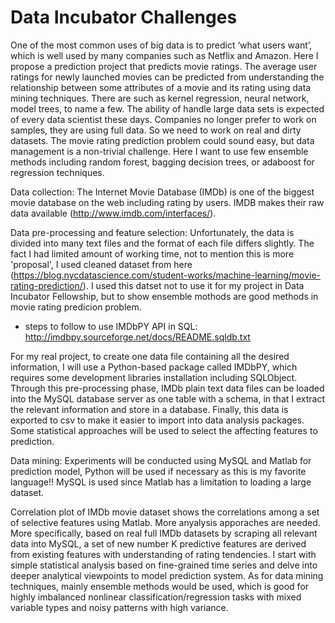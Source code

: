 # Data Incubator Challenges

One of the most common uses of big data is to predict ‘what users want’, which is well used by many companies such as Netflix and Amazon. Here I propose a prediction project that predicts movie ratings. The average user ratings for newly launched movies can be predicted from understanding the relationship between some attributes of a movie and its rating using data mining techniques. There are such as kernel regression, neural network, model trees, to name a few. The ability of handle large data sets is expected of every data scientist these days. Companies no longer prefer to work on samples, they are using full data. So we need to work on real and dirty datasets. The movie rating prediction problem could sound easy, but data management is a non-trivial challenge. Here I want to use few ensemble methods including random forest, bagging decision trees, or adaboost for regression techniques.

Data collection:
The Internet Movie Database (IMDb) is one of the biggest movie database on the web including rating by users. 
IMDB makes their raw data available (http://www.imdb.com/interfaces/).

Data pre-processing and feature selection:
Unfortunately, the data is divided into many text files and the format of each file differs slightly. The fact I had limited amount of working time, not to mention this is more 'proposal', I used cleaned dataset from here (https://blog.nycdatascience.com/student-works/machine-learning/movie-rating-prediction/). I used this datset not to use it for my project in Data Incubator Fellowship, but to show ensemble mothods are good methods in movie rating predicion problem. 
 - steps to follow to use IMDbPY API in SQL: http://imdbpy.sourceforge.net/docs/README.sqldb.txt

For my real project, to create one data file containing all the desired information, I will use a Python-based package called IMDbPY, which requires some development libraries installation including SQLObject. Through this pre-processing phase, IMDb plain text data files can be loaded into the MySQL database server as one table with a schema, in that I extract the relevant information and store in a database. Finally, this data is exported to csv to make it easier to import into data analysis packages. Some statistical approaches will be used to select the affecting features to prediction.

Data mining:
Experiments will be conducted using MySQL and Matlab for prediction model, Python will be used if necessary as this is my favorite language!! MySQL is used since Matlab has a limitation to loading a large dataset.

Correlation plot of IMDb movie dataset shows the correlations among a set of selective features using Matlab.
More anyalysis apporaches are needed. More specifically, based on real full IMDb datasets by scraping all relevant data into MySQL, a set of new number K predictive features are derived from existing features with understanding of rating tendencies. I start with simple statistical analysis based on fine-grained time series and delve into deeper analytical viewpoints to model prediction system. As for data mining techniques, mainly ensemble methods would be used, which is good for highly imbalanced nonlinear classification/regression tasks with mixed variable types and noisy patterns with high variance. 
